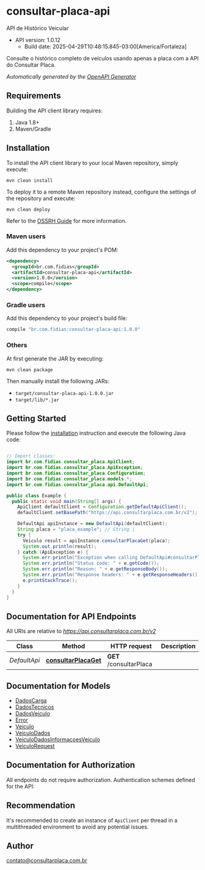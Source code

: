 # consultar-placa-api

API de Histórico Veicular
- API version: 1.0.12
  - Build date: 2025-04-29T10:48:15.845-03:00[America/Fortaleza]

Consulte o histórico completo de veículos usando apenas a placa com a API do Consultar Placa.


*Automatically generated by the [OpenAPI Generator](https://openapi-generator.tech)*


## Requirements

Building the API client library requires:
1. Java 1.8+
2. Maven/Gradle

## Installation

To install the API client library to your local Maven repository, simply execute:

```shell
mvn clean install
```

To deploy it to a remote Maven repository instead, configure the settings of the repository and execute:

```shell
mvn clean deploy
```

Refer to the [OSSRH Guide](http://central.sonatype.org/pages/ossrh-guide.html) for more information.

### Maven users

Add this dependency to your project's POM:

```xml
<dependency>
  <groupId>br.com.fidias</groupId>
  <artifactId>consultar-placa-api</artifactId>
  <version>1.0.0</version>
  <scope>compile</scope>
</dependency>
```

### Gradle users

Add this dependency to your project's build file:

```groovy
compile "br.com.fidias:consultar-placa-api:1.0.0"
```

### Others

At first generate the JAR by executing:

```shell
mvn clean package
```

Then manually install the following JARs:

* `target/consultar-placa-api-1.0.0.jar`
* `target/lib/*.jar`

## Getting Started

Please follow the [installation](#installation) instruction and execute the following Java code:

```java

// Import classes:
import br.com.fidias.consultar_placa.ApiClient;
import br.com.fidias.consultar_placa.ApiException;
import br.com.fidias.consultar_placa.Configuration;
import br.com.fidias.consultar_placa.models.*;
import br.com.fidias.consultar_placa.api.DefaultApi;

public class Example {
  public static void main(String[] args) {
    ApiClient defaultClient = Configuration.getDefaultApiClient();
    defaultClient.setBasePath("https://api.consultarplaca.com.br/v2");

    DefaultApi apiInstance = new DefaultApi(defaultClient);
    String placa = "placa_example"; // String | 
    try {
      Veiculo result = apiInstance.consultarPlacaGet(placa);
      System.out.println(result);
    } catch (ApiException e) {
      System.err.println("Exception when calling DefaultApi#consultarPlacaGet");
      System.err.println("Status code: " + e.getCode());
      System.err.println("Reason: " + e.getResponseBody());
      System.err.println("Response headers: " + e.getResponseHeaders());
      e.printStackTrace();
    }
  }
}

```

## Documentation for API Endpoints

All URIs are relative to *https://api.consultarplaca.com.br/v2*

Class | Method | HTTP request | Description
------------ | ------------- | ------------- | -------------
*DefaultApi* | [**consultarPlacaGet**](docs/DefaultApi.md#consultarPlacaGet) | **GET** /consultarPlaca | 


## Documentation for Models

 - [DadosCarga](docs/DadosCarga.md)
 - [DadosTecnicos](docs/DadosTecnicos.md)
 - [DadosVeiculo](docs/DadosVeiculo.md)
 - [Error](docs/Error.md)
 - [Veiculo](docs/Veiculo.md)
 - [VeiculoDados](docs/VeiculoDados.md)
 - [VeiculoDadosInformacoesVeiculo](docs/VeiculoDadosInformacoesVeiculo.md)
 - [VeiculoRequest](docs/VeiculoRequest.md)


## Documentation for Authorization

All endpoints do not require authorization.
Authentication schemes defined for the API:

## Recommendation

It's recommended to create an instance of `ApiClient` per thread in a multithreaded environment to avoid any potential issues.

## Author

contato@consultarplaca.com.br

